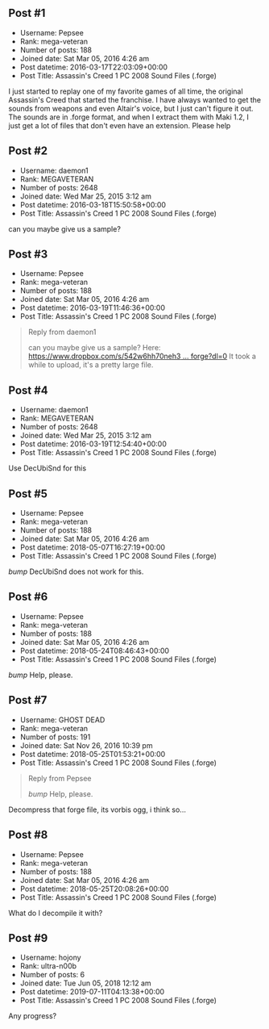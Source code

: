## Post #1
- Username: Pepsee
- Rank: mega-veteran
- Number of posts: 188
- Joined date: Sat Mar 05, 2016 4:26 am
- Post datetime: 2016-03-17T22:03:09+00:00
- Post Title: Assassin's Creed 1 PC 2008 Sound Files (.forge)

I just started to replay one of my favorite games of all time, the original Assassin's Creed that started the franchise. I have always wanted to get the sounds from weapons and even Altair's voice, but I just can't figure it out. The sounds are in .forge format, and when I extract them with Maki 1.2, I just get a lot of files that don't even have an extension. Please help
## Post #2
- Username: daemon1
- Rank: MEGAVETERAN
- Number of posts: 2648
- Joined date: Wed Mar 25, 2015 3:12 am
- Post datetime: 2016-03-18T15:50:58+00:00
- Post Title: Assassin's Creed 1 PC 2008 Sound Files (.forge)

can you maybe give us a sample?
## Post #3
- Username: Pepsee
- Rank: mega-veteran
- Number of posts: 188
- Joined date: Sat Mar 05, 2016 4:26 am
- Post datetime: 2016-03-19T11:46:36+00:00
- Post Title: Assassin's Creed 1 PC 2008 Sound Files (.forge)

> Reply from daemon1
>
> can you maybe give us a sample?
Here: [https://www.dropbox.com/s/542w6hh70neh3 ... forge?dl=0](https://www.dropbox.com/s/542w6hh70neh3gc/DataPC_Damascus.forge?dl=0)
It took a while to upload, it's a pretty large file.
## Post #4
- Username: daemon1
- Rank: MEGAVETERAN
- Number of posts: 2648
- Joined date: Wed Mar 25, 2015 3:12 am
- Post datetime: 2016-03-19T12:54:40+00:00
- Post Title: Assassin's Creed 1 PC 2008 Sound Files (.forge)

Use DecUbiSnd for this
## Post #5
- Username: Pepsee
- Rank: mega-veteran
- Number of posts: 188
- Joined date: Sat Mar 05, 2016 4:26 am
- Post datetime: 2018-05-07T16:27:19+00:00
- Post Title: Assassin's Creed 1 PC 2008 Sound Files (.forge)

*bump*
DecUbiSnd does not work for this.
## Post #6
- Username: Pepsee
- Rank: mega-veteran
- Number of posts: 188
- Joined date: Sat Mar 05, 2016 4:26 am
- Post datetime: 2018-05-24T08:46:43+00:00
- Post Title: Assassin's Creed 1 PC 2008 Sound Files (.forge)

*bump* Help, please.
## Post #7
- Username: GHOST DEAD
- Rank: mega-veteran
- Number of posts: 191
- Joined date: Sat Nov 26, 2016 10:39 pm
- Post datetime: 2018-05-25T01:53:21+00:00
- Post Title: Assassin's Creed 1 PC 2008 Sound Files (.forge)

> Reply from Pepsee
>
> *bump* Help, please.

Decompress that forge file, its vorbis ogg, i think so...
## Post #8
- Username: Pepsee
- Rank: mega-veteran
- Number of posts: 188
- Joined date: Sat Mar 05, 2016 4:26 am
- Post datetime: 2018-05-25T20:08:26+00:00
- Post Title: Assassin's Creed 1 PC 2008 Sound Files (.forge)

What do I decompile it with?
## Post #9
- Username: hojony
- Rank: ultra-n00b
- Number of posts: 6
- Joined date: Tue Jun 05, 2018 12:12 am
- Post datetime: 2019-07-11T04:13:38+00:00
- Post Title: Assassin's Creed 1 PC 2008 Sound Files (.forge)

Any progress?
